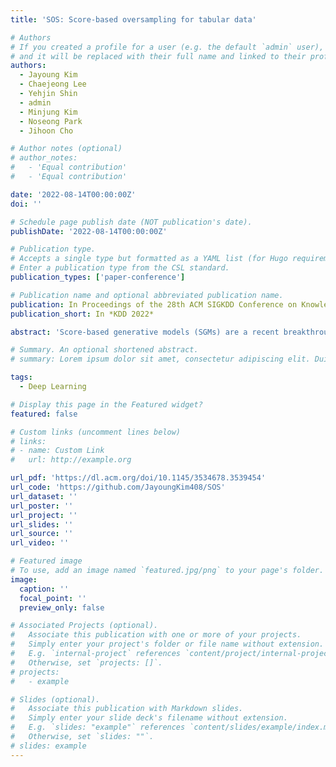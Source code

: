 ```yaml
---
title: 'SOS: Score-based oversampling for tabular data'

# Authors
# If you created a profile for a user (e.g. the default `admin` user), write the username (folder name) here
# and it will be replaced with their full name and linked to their profile.
authors:
  - Jayoung Kim
  - Chaejeong Lee
  - Yehjin Shin
  - admin
  - Minjung Kim
  - Noseong Park
  - Jihoon Cho

# Author notes (optional)
# author_notes:
#   - 'Equal contribution'
#   - 'Equal contribution'

date: '2022-08-14T00:00:00Z'
doi: ''

# Schedule page publish date (NOT publication's date).
publishDate: '2022-08-14T00:00:00Z'

# Publication type.
# Accepts a single type but formatted as a YAML list (for Hugo requirements).
# Enter a publication type from the CSL standard.
publication_types: ['paper-conference']

# Publication name and optional abbreviated publication name.
publication: In Proceedings of the 28th ACM SIGKDD Conference on Knowledge Discovery and Data Mining
publication_short: In *KDD 2022*

abstract: 'Score-based generative models (SGMs) are a recent breakthrough in generating fake images. SGMs are known to surpass other generative models, e.g., generative adversarial networks (GANs) and variational autoencoders (VAEs). Being inspired by their big success, in this work, we fully customize them for generating fake tabular data. In particular, we are interested in oversampling minor classes since imbalanced classes frequently lead to sub-optimal training outcomes. To our knowledge, we are the first presenting a score-based tabular data oversampling method. Firstly, we re-design our own score network since we have to process tabular data. Secondly, we propose two options for our generation method: the former is equivalent to a style transfer for tabular data and the latter uses the standard generative policy of SGMs. Lastly, we define a fine-tuning method, which further enhances the oversampling quality. In our experiments with 6 datasets and 10 baselines, our method outperforms other oversampling methods in all cases.'

# Summary. An optional shortened abstract.
# summary: Lorem ipsum dolor sit amet, consectetur adipiscing elit. Duis posuere tellus ac convallis placerat. Proin tincidunt magna sed ex sollicitudin condimentum.

tags:
  - Deep Learning

# Display this page in the Featured widget?
featured: false

# Custom links (uncomment lines below)
# links:
# - name: Custom Link
#   url: http://example.org

url_pdf: 'https://dl.acm.org/doi/10.1145/3534678.3539454'
url_code: 'https://github.com/JayoungKim408/SOS'
url_dataset: ''
url_poster: ''
url_project: ''
url_slides: ''
url_source: ''
url_video: ''

# Featured image
# To use, add an image named `featured.jpg/png` to your page's folder.
image:
  caption: ''
  focal_point: ''
  preview_only: false

# Associated Projects (optional).
#   Associate this publication with one or more of your projects.
#   Simply enter your project's folder or file name without extension.
#   E.g. `internal-project` references `content/project/internal-project/index.md`.
#   Otherwise, set `projects: []`.
# projects:
#   - example

# Slides (optional).
#   Associate this publication with Markdown slides.
#   Simply enter your slide deck's filename without extension.
#   E.g. `slides: "example"` references `content/slides/example/index.md`.
#   Otherwise, set `slides: ""`.
# slides: example
---
```


<!-- {{% callout note %}}
Click the _Cite_ button above to demo the feature to enable visitors to import publication metadata into their reference management software.
{{% /callout %}}

{{% callout note %}}
Create your slides in Markdown - click the _Slides_ button to check out the example.
{{% /callout %}}

Add the publication's **full text** or **supplementary notes** here. You can use rich formatting such as including [code, math, and images](https://docs.hugoblox.com/content/writing-markdown-latex/). -->
